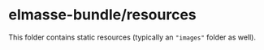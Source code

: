 # elmasse-bundle/resources

This folder contains static resources (typically an `"images"` folder as well).
